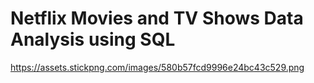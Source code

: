 # Netflix Movies and TV Shows Data Analysis using SQL
https://assets.stickpng.com/images/580b57fcd9996e24bc43c529.png
